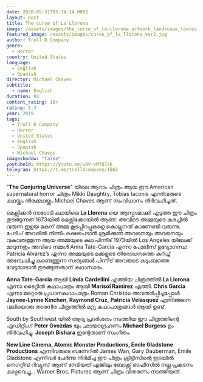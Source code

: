 ```yaml
---
date: 2020-05-31T05:34:14.000Z
layout: post
title: The curse of La Llorona
image: /assets/images/the_curse_of_la-llorona_artwork_landscape_lowres.jpg
featured_image: /assets/images/curse_of_la_llorona_ver2.jpg
author: Troll D Company
genre:
  - Horror
country: United States
language:
  - English
  - Spanish
director: Michael Chaves
subtitle:
  - name: English
duration: 93
content_rating: 16+
rating: 5.3
year: 2019
tags:
  - Troll D Company
  - Horror
  - United States
  - English
  - Spanish
  - Michael Chaves
imageshadow: "false"
youtubeId: https://youtu.be/uOV-xMYQ7sk
telegram: https://t.me/trolldcompany/1562
---
```

"**The Conjuring Universe**" യിലെ ആറാം ചിത്രം ആയ ഈ American supernatural horror ചിത്രം Mikki Daughtry, Tobias Iaconis എന്നിവരുടെ കഥയ്ക്കും തിരക്കഥയ്ക്കും Michael Chaves ആണ് സംവിധാനം നിർവഹിച്ചത്.

മെക്സിക്കൻ നാടോടി കഥയിലെ **La Llorona** യെ ആസ്പദമാക്കി എടുത്ത ഈ ചിത്രം തുടങ്ങുന്നത് 1673യിൽ മെക്സിക്കോയിൽ ആണ്. അവിടെ അമ്മയുടെ കരച്ചിൽ വരുന്ന ഇളയ മകന് അമ്മ കൂടപ്പിറപ്പുകളെ കൊല്ലുനത് കാണേണ്ടി വരുന്നു. പേടിച് അവരിൽ നിന്നിം രക്ഷപെടാൻ ശ്രമിക്കുന്ന അവനെയും അവനെയും വകവരുത്തുന്ന ആയ അമ്മയുടെ കഥ പിന്നീട് 1973യിൽ Los Angeles യിലേക്ക് മാറുന്നതും അവിടെ നമ്മൾ Anna Tate-Garcia എന്നാ പോലീസ് ഉദ്യോഗസ്ഥ Patricia Alvarez’s എന്നാ അമ്മയുടെ മക്കളുടെ തിരോധനത്തെ കുറിച്ച് അന്വേഷിച്ചു കണ്ടെത്തുന്ന സത്യങ്ങൾ പിന്നീട് അവരുടെ കുടുംബത്തെ വേട്ടയാടാൻ തുടങ്ങുന്നതാന് കഥാസാരം.

**Anna Tate-Garcia** ആയി **Linda Cardellini** എത്തിയ ചിത്രത്തിൽ **La Llorona** എന്നാ ടൈറ്റിൽ കഥാപാത്രം ആയി **Marisol Ramirez** എത്തി. **Chris Garcia** എന്നാ മറ്റൊരു പ്രധാനകഥാപാത്രം Roman Christou അവതരിപ്പിച്ചപ്പോൾ **Jaynee-Lynne Kinchen**, **Raymond Cruz**, **Patricia Velásquez** എന്നിങ്ങനെ വലിയൊരു താരനിര ചിത്രത്തിൽ മറ്റു കഥാപാത്രങ്ങൾ ആയി ഉണ്ട്.

South by Southwest യിൽ ആദ്യ പ്രദർശനം നടത്തിയ ഈ ചിത്രത്തിന്റെ എഡിറ്റിംഗ് **Peter Gvozdas** യും ഛായാഗ്രഹണം **Michael Burgess** ഉം നിർവഹിച്ചു. **Joseph Bishara** ഇന്റേതാണ് സംഗീതം.

**New Line Cinema, Atomic Monster Productions, Emile Gladstone Productions** എന്നിവരുടെ ബന്നേറിൽ James Wan, Gary Dauberman, Emile Gladstone എന്നിവർ ചേർന്നു നിർമിച്ച ഈ ചിത്രം ക്രിട്ടിസിന്റെ ഇടയിൽ നെഗറ്റീവ് റിവ്യൂസ് ആണ് നേടിയത് എങ്കിലും ബോക്സ്‌ ഓഫീസിൽ നല്ല പ്രകടനം കാഴ്ചവെച്ചു... Warner Bros. Pictures ആണ് ചിത്രം വിതരണം നടത്തിയത്.
